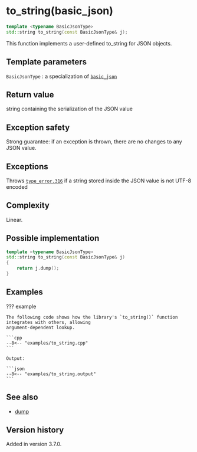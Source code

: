 # to_string(basic_json)

```cpp
template <typename BasicJsonType>
std::string to_string(const BasicJsonType& j);
```

This function implements a user-defined to_string for JSON objects.

## Template parameters

`BasicJsonType`
:   a specialization of [`basic_json`](index.md)

## Return value

string containing the serialization of the JSON value

## Exception safety

Strong guarantee: if an exception is thrown, there are no changes to any JSON value.

## Exceptions

Throws [`type_error.316`](../../home/exceptions.md#jsonexceptiontype_error316) if a string stored inside the JSON value
is not UTF-8 encoded

## Complexity

Linear.

## Possible implementation

```cpp
template <typename BasicJsonType>
std::string to_string(const BasicJsonType& j)
{
    return j.dump();
}
```

## Examples

??? example

    The following code shows how the library's `to_string()` function integrates with others, allowing
    argument-dependent lookup.
     
    ```cpp
    --8<-- "examples/to_string.cpp"
    ```
    
    Output:
    
    ```json
    --8<-- "examples/to_string.output"
    ```

## See also

- [dump](dump.md)

## Version history

Added in version 3.7.0.

